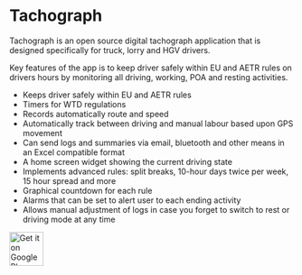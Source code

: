 # Tachograph

Tachograph is an open source digital tachograph application that is designed specifically for truck, lorry and HGV drivers.

Key features of the app is to keep driver safely within EU and AETR rules on drivers hours by monitoring all driving, working, POA and resting activities.

- Keeps driver safely within EU and AETR rules
- Timers for WTD regulations
- Records automatically route and speed
- Automatically track between driving and manual labour based upon GPS movement
- Can send logs and summaries via email, bluetooth and other means in an Excel compatible format
- A home screen widget showing the current driving state
- Implements advanced rules: split breaks, 10-hour days twice per week, 15 hour spread and more
- Graphical countdown for each rule
- Alarms that can be set to alert user to each ending activity
- Allows manual adjustment of logs in case you forget to switch to rest or driving mode at any time


<a href="https://play.google.com/store/apps/details?id=com.velli.tachograph" target="_blank">
  <img alt="Get it on Google Play"
       src="https://play.google.com/intl/en_us/badges/images/generic/en-play-badge.png" height="60"/>
</a>
